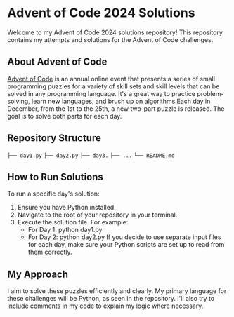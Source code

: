 # Advent of Code 2024 Solutions
Welcome to my Advent of Code 2024 solutions repository! This repository contains my attempts and solutions for the Advent of Code challenges.
## About Advent of Code
[Advent of Code](https://adventofcode.com/") is an annual online event that presents a series of small programming puzzles for a variety of skill sets and skill levels that can be solved in any programming language. It's a great way to practice problem-solving, learn new languages, and brush up on algorithms.Each day in December, from the 1st to the 25th, a new two-part puzzle is released. The goal is to solve both parts for each day.
## Repository Structure
`├── day1.py`
`├── day2.py`
`├── day3.`
`├── ...`
`└── README.md`
## How to Run Solutions
To run a specific day's solution: 
1. Ensure you have Python installed.
2. Navigate to the root of your repository in your terminal.
3. Execute the solution file. For example:
    - For Day 1: python day1.py
    - For Day 2: python day2.py
If you decide to use separate input files for each day, make sure your Python scripts are set up to read from them correctly.
## My Approach
I aim to solve these puzzles efficiently and clearly. My primary language for these challenges will be Python, as seen in the repository. I'll also try to include comments in my code to explain my logic where necessary.